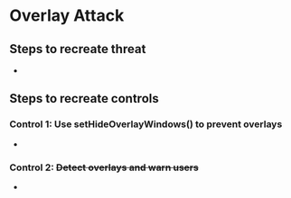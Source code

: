 # Overlay Attack

## Steps to recreate threat

-

## Steps to recreate controls

### Control 1: Use setHideOverlayWindows() to prevent overlays

-

### Control 2: ~~Detect overlays and warn users~~

-
